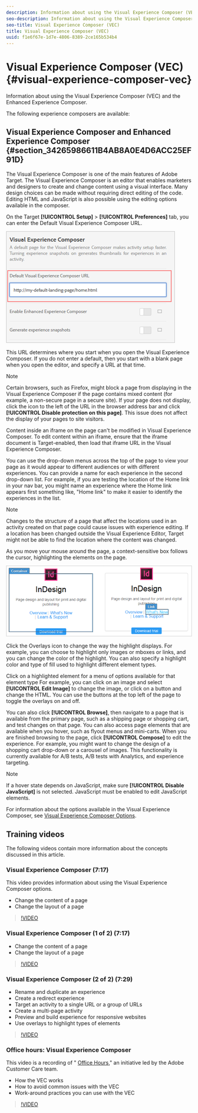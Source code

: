 ```yaml
---
description: Information about using the Visual Experience Composer (VEC) and the Enhanced Experience Composer.
seo-description: Information about using the Visual Experience Composer (VEC) and the Enhanced Experience Composer.
seo-title: Visual Experience Composer (VEC)
title: Visual Experience Composer (VEC)
uuid: f1e6f67e-1d7e-4806-8389-2ce165b534b4
---
```


# Visual Experience Composer (VEC){#visual-experience-composer-vec}

Information about using the Visual Experience Composer (VEC) and the Enhanced Experience Composer.

The following experience composers are available:

## Visual Experience Composer and Enhanced Experience Composer {#section_34265986611B4AB8A0E4D6ACC25EF91D}

The Visual Experience Composer is one of the main features of Adobe Target. The Visual Experience Composer is an editor that enables marketers and designers to create and change content using a visual interface. Many design choices can be made without requiring direct editing of the code. Editing HTML and JavaScript is also possible using the editing options available in the composer.

On the Target **[!UICONTROL Setup]** > **[!UICONTROL Preferences]** tab, you can enter the Default Visual Experience Composer URL.

![](assets/pref-default-url.png)

This URL determines where you start when you open the Visual Experience Composer. If you do not enter a default, then you start with a blank page when you open the editor, and specify a URL at that time.

>[!NOTE]
>
>Certain browsers, such as Firefox, might block a page from displaying in the Visual Experience Composer if the page contains mixed content (for example, a non-secure page in a secure site). If your page does not display, click the icon to the left of the URL in the browser address bar and click **[!UICONTROL Disable protection on this page]**. This issue does not affect the display of your pages to site visitors.

Content inside an iframe on the page can't be modified in Visual Experience Composer. To edit content within an iframe, ensure that the iframe document is Target-enabled, then load that iframe URL in the Visual Experience Composer.

You can use the drop-down menus across the top of the page to view your page as it would appear to different audiences or with different experiences. You can provide a name for each experience in the second drop-down list. For example, if you are testing the location of the Home link in your nav bar, you might name an experience where the Home link appears first something like, "Home link" to make it easier to identify the experiences in the list.

>[!NOTE]
>
>Changes to the structure of a page that affect the locations used in an activity created on that page could cause issues with experience editing. If a location has been changed outside the Visual Experience Editor, Target might not be able to find the location where the content was changed.

As you move your mouse around the page, a context-sensitive box follows the cursor, highlighting the elements on the page.

![](assets/vec_highlight.png)

Click the Overlays icon to change the way the highlight displays. For example, you can choose to highlight only images or mboxes or links, and you can change the color of the highlight. You can also specify a highlight color and type of fill used to highlight different element types.

Click on a highlighted element for a menu of options available for that element type For example, you can click on an image and select **[!UICONTROL Edit Image]** to change the image, or click on a button and change the HTML. You can use the buttons at the top left of the page to toggle the overlays on and off.

You can also click **[!UICONTROL Browse]**, then navigate to a page that is available from the primary page, such as a shipping page or shopping cart, and test changes on that page. You can also access page elements that are available when you hover, such as flyout menus and mini-carts. When you are finished browsing to the page, click **[!UICONTROL Compose]** to edit the experience. For example, you might want to change the design of a shopping cart drop-down or a carousel of images. This functionality is currently available for A/B tests, A/B tests with Analytics, and experience targeting.

>[!NOTE]
>
>If a hover state depends on JavaScript, make sure **[!UICONTROL Disable JavaScript]** is not selected. JavaScript must be enabled to edit JavaScript elements.

For information about the options available in the Visual Experience Composer, see [Visual Experience Composer Options](../../c-experiences/c-visual-experience-composer/viztarget-options.md#reference_3BD1BEEAFA584A749ED2D08F14732E81). 


## Training videos

The following videos contain more information about the concepts discussed in this article.

### Visual Experience Composer (7:17)

This video provides information about using the Visual Experience Composer options.

* Change the content of a page 
* Change the layout of a page

>[!VIDEO](https://www.youtube.com/watch?v=2KUDgu6Mscg)

### Visual Experience Composer (1 of 2) (7:17)

* Change the content of a page 
* Change the layout of a page

>[!VIDEO](https://www.youtube.com/watch?v=2KUDgu6Mscg)

### Visual Experience Composer (2 of 2) (7:29)

* Rename and duplicate an experience 
* Create a redirect experience 
* Target an activity to a single URL or a group of URLs 
* Create a multi-page activity 
* Preview and build experience for responsive websites 
* Use overlays to highlight types of elements

>[!VIDEO](https://www.youtube.com/watch?v=qwUKEp8en_k)

### Office hours: Visual Experience Composer

This video is a recording of " [Office Hours](../../cmp-resources-and-contact-information.md#concept_58EA30379D3B48C4848BA2A8C464A5B7)," an initiative led by the Adobe Customer Care team.

* How the VEC works 
* How to avoid common issues with the VEC 
* Work-around practices you can use with the VEC

>[!VIDEO](https://video.tv.adobe.com/v/20784/)